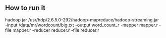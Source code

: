 ## How to run it

 hadoop jar  /usr/hdp/2.6.5.0-292/hadoop-mapreduce/hadoop-streaming.jar -input /data/mr/wordcount/big.txt -output word_count_r -mapper mapper.r -file mapper.r -reducer reducer.r -file reducer.r 
